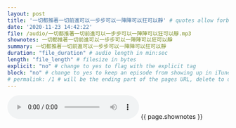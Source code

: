 ```yaml
---
layout: post
title: '一切都推著一切前進可以一步步可以一陣陣可以狂可以靜' # quotes allow forbidden characters like the colon
date: '2020-11-23 14:42:22'
file: /audio/一切都推著一切前進可以一步步可以一陣陣可以狂可以靜.mp3
shownotes: 一切都推著一切前進可以一步步可以一陣陣可以狂可以靜
summary: 一切都推著一切前進可以一步步可以一陣陣可以狂可以靜
duration: "file_duration" # audio length in min:sec
length: "file_length" # filesize in bytes
explicit: "no" # change to yes to flag with the explicit tag
block: "no" # change to yes to keep an episode from showing up in iTunes
# permalink: /1 # will be the ending part of the pages URL, delete to default to the title
---
```


<audio controls>
<source src="{{site.url}}{{site.baseurl}}{{ page.file }}" type="audio/x-mp3">
Your browser does not support the audio element.
</audio>
{{ page.shownotes }}
